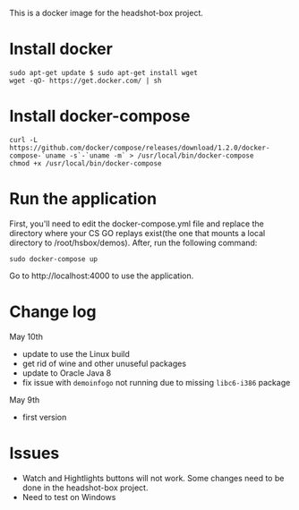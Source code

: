 This is a docker image for the headshot-box project.

# Install docker

```
sudo apt-get update $ sudo apt-get install wget
wget -qO- https://get.docker.com/ | sh
```

# Install docker-compose

```
curl -L https://github.com/docker/compose/releases/download/1.2.0/docker-compose-`uname -s`-`uname -m` > /usr/local/bin/docker-compose
chmod +x /usr/local/bin/docker-compose
```

# Run the application

First, you'll need to edit the docker-compose.yml file and replace the directory where your CS GO replays exist(the one that mounts a local directory to /root/hsbox/demos).
After, run the following command:

```
sudo docker-compose up
```

Go to http://localhost:4000 to use the application.

# Change log

May 10th
* update to use the Linux build
* get rid of wine and other unuseful packages
* update to Oracle Java 8
* fix issue with `demoinfogo` not running due to missing `libc6-i386` package

May 9th
* first version

# Issues

* Watch and Hightlights buttons will not work. Some changes need to be done in the headshot-box project.
* Need to test on Windows
